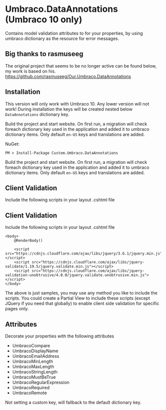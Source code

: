 # Umbraco.DataAnnotations (Umbraco 10 only)

Contains model validation attributes to for your properties, by using umbraco dictionary as the resource for error messages.

## Big thanks to rasmuseeg
The original project that seems to be no longer active can be found below, my work is based on his.
https://github.com/rasmuseeg/Our.Umbraco.DataAnnotations

## Installation
This version will only work with Umbraco 10. Any lower version will not work!
During installation the keys will be created nested below `DataAnnotations` dictionary key.

Build the project and start website.
On first run, a migration will check foreach dictionary key used in the application and added it to umbraco dictionary items.
Only default `en-US` keys and translations are added.

NuGet:
```
PM > Install-Package Custom.Umbraco.DataAnnotations
```

Build the project and start website.
On first run, a migration will check foreach dictionary key used in the application and added it to umbraco dictionary items.
Only default `en-US` keys and translations are added.

## Client Validation
Include the following scripts in your layout .cshtml file


## Client Validation
Include the following scripts in your layout .cshtml file

```
<body>
    @RenderBody()

    <script src="https://cdnjs.cloudflare.com/ajax/libs/jquery/3.6.1/jquery.min.js"></script>
    <script src="https://cdnjs.cloudflare.com/ajax/libs/jquery-validate/1.19.5/jquery.validate.min.js"></script>
    <script src="https://cdnjs.cloudflare.com/ajax/libs/jquery-validation-unobtrusive/4.0.0/jquery.validate.unobtrusive.min.js"></script>
</body>
```

The above is just samples, you may use any method you like to include the scripts. You could create a Partial View to include these scripts (except JQuery if you need that globally) to enable client side validation for specific pages only.

### 

## Attributes
Decorate your properties with the following attributes

 * UmbracoCompare
 * UmbracoDisplayName
 * UmbracoEmailAddress
 * UmbracoMinLength
 * UmbracoMaxLength
 * UmbracoStringLength
 * UmbracoMustBeTrue
 * UmbracoRegularExpression
 * UmbracoRequired
 * UmbracoRemote

Not setting a custom key, will fallback to the default dictionary key.
